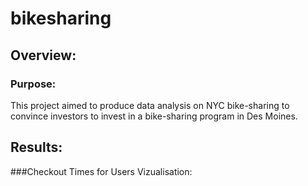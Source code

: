 # bikesharing

## Overview:
### Purpose:
This project aimed to produce data analysis on NYC bike-sharing to convince investors to invest in a  bike-sharing program in Des Moines.

## Results:
###Checkout Times for Users Vizualisation:
